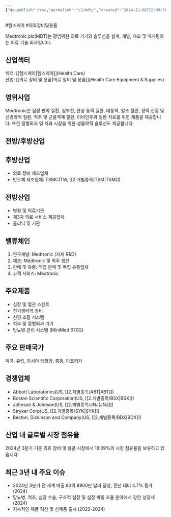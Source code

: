 ```yaml
---
{"dg-publish":true,"permalink":"/2/mdt/","created":"2024-12-06T22:09:58.879+09:00","updated":"2025-07-29T21:37:04.902+09:00"}
---
```


#헬스케어 #의료장비및용품 

Medtronic plc(MDT)는 광범위한 의료 기기와 솔루션을 설계, 개발, 제조 및 마케팅하는 의료 기술 회사입니다.

## 산업섹터

섹터: [[헬스케어\|헬스케어]](Health Care)  
산업: [[의료 장비 및 용품\|의료 장비 및 용품]](Health Care Equipment & Supplies)

## 영위사업

Medtronic은 심장 판막 질환, 심부전, 관상 동맥 질환, 대동맥, 말초 혈관, 정맥 신장 및 신경학적 질환, 척추 및 근골격계 질환, 이비인후과 질환 치료를 위한 제품을 제공합니다. 또한 정형외과 및 치과 시장을 위한 생물학적 솔루션도 제공합니다.

## 전방/후방산업

## 후방산업

- 의료 장비 제조업체
- 반도체 제조업체: TSMC(TW, [[2.개별종목/TSM\|TSM]])

## 전방산업

- 병원 및 의료기관
- 제3자 의료 서비스 제공업체
- 클리닉 및 기관

## 밸류체인

1. 연구개발: Medtronic (자체 R&D)
2. 제조: Medtronic 및 외주 생산
3. 판매 및 유통: 직접 판매 및 독립 유통업체
4. 고객 서비스: Medtronic

## 주요제품

- 심장 및 혈관 스텐트
- 전기생리학 장비
- 신경 조절 시스템
- 척추 및 정형외과 기기
- 당뇨병 관리 시스템 (MiniMed 670G)

## 주요 판매국가

미국, 유럽, 아시아 태평양, 중동, 아프리카

## 경쟁업체

- Abbott Laboratories(US, [[2.개별종목/ABT\|ABT]])
- Boston Scientific Corporation(US, [[2.개별종목/BSX\|BSX]])
- Johnson & Johnson(US, [[2.개별종목/JNJ\|JNJ]])
- Stryker Corp(US, [[2.개별종목/SYK\|SYK]])
- Becton, Dickinson and Company(US, [[2.개별종목/BDX\|BDX]])

## 산업 내 글로벌 시장 점유율

2024년 3분기 기준 의료 장비 및 용품 시장에서 18.09%의 시장 점유율을 보유하고 있습니다

## 최근 3년 내 주요 이슈

- 2024년 3분기 전 세계 매출 80억 8900만 달러 달성, 전년 대비 4.7% 증가 (2024)
- 당뇨병, 척추, 심장 수술, 구조적 심장 및 심장 박동 조율 분야에서 강한 성장세 (2024)
- 지속적인 제품 혁신 및 신제품 출시 (2022-2024)